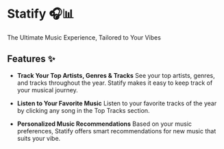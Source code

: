 # Statify 🎧📊

The Ultimate Music Experience, Tailored to Your Vibes

## Features ✨

- **Track Your Top Artists, Genres & Tracks**
  See your top artists, genres, and tracks throughout the year. Statify makes it easy to keep track of your musical journey.

- **Listen to Your Favorite Music**
  Listen to your favorite tracks of the year by clicking any song in the Top Tracks section.

- **Personalized Music Recommendations**
  Based on your music preferences, Statify offers smart recommendations for new music that suits your vibe.
